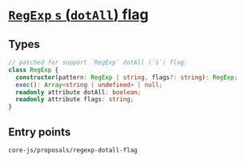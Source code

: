 # [`RegExp` `s` (`dotAll`) flag](https://github.com/tc39/proposal-regexp-dotall-flag)

## Types

```ts
// patched for support `RegExp` dotAll (`s`) flag:
class RegExp {
  constructor(pattern: RegExp | string, flags?: string): RegExp;
  exec(): Array<string | undefined> | null;
  readonly attribute dotAll: boolean;
  readonly attribute flags: string;
}
```

## Entry points

```
core-js/proposals/regexp-dotall-flag
```

